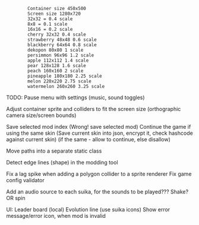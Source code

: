 ﻿            Container size 450x500
            Screen size 1280x720
            32x32 = 0.4 scale
            8x8 = 0.1 scale
            16x16 = 0.2 scale
            cherry 32x32 0.4 scale
            strawberry 48x48 0.6 scale
            blackberry 64x64 0.8 scale
            dekopon 80x80 1 scale
            persimmon 96x96 1.2 scale
            apple 112x112 1.4 scale
            pear 128x128 1.6 scale
            peach 160x160 2 scale
            pineapple 180x180 2.25 scale
            melon 220x220 2.75 scale
            watermelon 260x260 3.25 scale

TODO:
Pause menu with settings (music, sound toggles)

Adjust container sprite and colliders to fit the screen size (orthographic camera size/screen bounds)

Save selected mod index (Wrong! save selected mod)
Continue the game if using the same skin
(Save current skin into json, encrypt it, check hashcode against current skin)
(if the same - allow to continue, else disallow)


Move paths into a separate static class

Detect edge lines (shape) in the modding tool

Fix a lag spike when adding a polygon collider to a sprite renderer
Fix game config validator

Add an audio source to each suika, for the sounds to be played???
Shake? OR spin

UI:
Leader board (local)
Evolution line (use suika icons)
Show error message/error icon, when mod is invalid